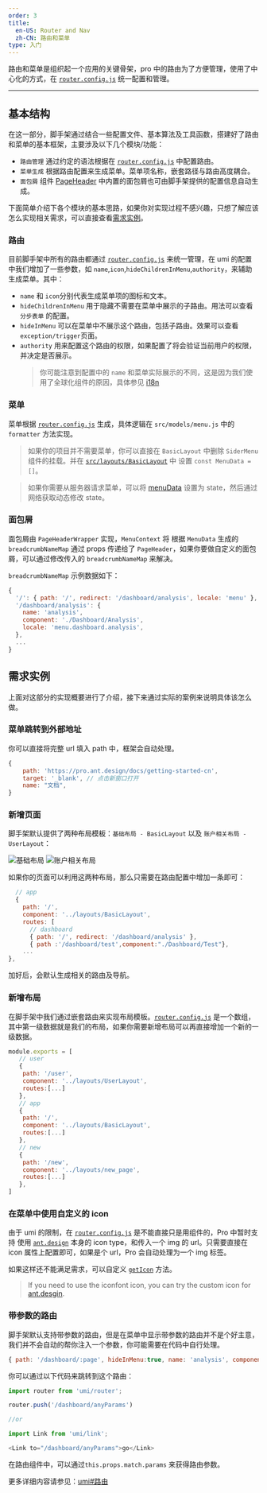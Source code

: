 ```yaml
---
order: 3
title:
  en-US: Router and Nav
  zh-CN: 路由和菜单
type: 入门
---
```


路由和菜单是组织起一个应用的关键骨架，pro 中的路由为了方便管理，使用了中心化的方式，在 [`router.config.js`](https://github.com/ant-design/ant-design-pro/blob/master/config/router.config.js) 统一配置和管理。

---

## 基本结构

在这一部分，脚手架通过结合一些配置文件、基本算法及工具函数，搭建好了路由和菜单的基本框架，主要涉及以下几个模块/功能：

- `路由管理` 通过约定的语法根据在 [`router.config.js`](https://github.com/ant-design/ant-design-pro/blob/master/config/router.config.js) 中配置路由。
- `菜单生成` 根据路由配置来生成菜单。菜单项名称，嵌套路径与路由高度耦合。
- `面包屑` 组件 [PageHeader](http://pro.ant.design/components/PageHeader) 中内置的面包屑也可由脚手架提供的配置信息自动生成。

下面简单介绍下各个模块的基本思路，如果你对实现过程不感兴趣，只想了解应该怎么实现相关需求，可以直接查看[需求实例](/docs/router-and-nav#需求实例)。

### 路由

目前脚手架中所有的路由都通过 [`router.config.js`](https://github.com/ant-design/ant-design-pro/blob/master/config/router.config.js) 来统一管理，在 umi 的配置中我们增加了一些参数，如 `name`,`icon`,`hideChildrenInMenu`,`authority`，来辅助生成菜单。其中：

- `name` 和 `icon`分别代表生成菜单项的图标和文本。
- `hideChildrenInMenu` 用于隐藏不需要在菜单中展示的子路由。用法可以查看 `分步表单` 的配置。
- `hideInMenu` 可以在菜单中不展示这个路由，包括子路由。效果可以查看 `exception/trigger`页面。
- `authority` 用来配置这个路由的权限，如果配置了将会验证当前用户的权限，并决定是否展示。
  > 你可能注意到配置中的 `name` 和菜单实际展示的不同，这是因为我们使用了全球化组件的原因，具体参见 [i18n](/docs/i18n)

### 菜单

菜单根据 [`router.config.js`](https://github.com/ant-design/ant-design-pro/blob/master/config/router.config.js) 生成，具体逻辑在 `src/models/menu.js` 中的 `formatter` 方法实现。

> 如果你的项目并不需要菜单，你可以直接在 `BasicLayout` 中删除 `SiderMenu` 组件的挂载。并在 [`src/layouts/BasicLayout`](https://github.com/ant-design/ant-design-pro/blob/master/src/layouts/BasicLayout.js#L227) 中 设置 `const MenuData = []`。

> 如果你需要从服务器请求菜单，可以将 [menuData](https://github.com/ant-design/ant-design-pro/blob/54db4e59d3f8fd84464f92c16cbfca82baf42f43/src/layouts/BasicLayout.js#L227) 设置为 state，然后通过网络获取动态修改 state。

### 面包屑

面包屑由 `PageHeaderWrapper` 实现，`MenuContext` 将 根据 `MenuData` 生成的 `breadcrumbNameMap` 通过 props 传递给了 `PageHeader`，如果你要做自定义的面包屑，可以通过修改传入的 `breadcrumbNameMap` 来解决。

`breadcrumbNameMap` 示例数据如下：

```js
{
  '/': { path: '/', redirect: '/dashboard/analysis', locale: 'menu' },
  '/dashboard/analysis': {
    name: 'analysis',
    component: './Dashboard/Analysis',
    locale: 'menu.dashboard.analysis',
  },
  ...
}
```

## 需求实例

上面对这部分的实现概要进行了介绍，接下来通过实际的案例来说明具体该怎么做。

### 菜单跳转到外部地址

你可以直接将完整 url 填入 path 中，框架会自动处理。

```js
{
    path: 'https://pro.ant.design/docs/getting-started-cn',
    target: '_blank', // 点击新窗口打开
    name: "文档",
}
```

### 新增页面

脚手架默认提供了两种布局模板：`基础布局 - BasicLayout` 以及 `账户相关布局 - UserLayout`：

<img alt="基础布局" src="https://gw.alipayobjects.com/zos/rmsportal/oXmyfmffJVvdbmDoGvuF.png" />

<img alt="账户相关布局" src="https://gw.alipayobjects.com/zos/rmsportal/mXsydBXvLqBVEZLMssEy.png" />

如果你的页面可以利用这两种布局，那么只需要在路由配置中增加一条即可：

```js
  // app
  {
    path: '/',
    component: '../layouts/BasicLayout',
    routes: [
      // dashboard
      { path: '/', redirect: '/dashboard/analysis' },
      { path :'/dashboard/test',component:"./Dashboard/Test"},
    ...
},
```

加好后，会默认生成相关的路由及导航。

### 新增布局

在脚手架中我们通过嵌套路由来实现布局模板。[`router.config.js`](https://github.com/ant-design/ant-design-pro/blob/master/config/router.config.js) 是一个数组，其中第一级数据就是我们的布局，如果你需要新增布局可以再直接增加一个新的一级数据。

```js
module.exports = [
   // user
   {
    path: '/user',
    component: '../layouts/UserLayout',
    routes:[...]
   },
   // app
   {
    path: '/',
    component: '../layouts/BasicLayout',
    routes:[...]
   },
   // new
   {
    path: '/new',
    component: '../layouts/new_page',
    routes:[...]
   },
]

```
### 在菜单中使用自定义的 icon

由于 umi 的限制，在 [`router.config.js`](https://github.com/ant-design/ant-design-pro/blob/master/config/router.config.js) 是不能直接只是用组件的，Pro 中暂时支持 使用 [`ant.design`](https://ant.design/components/icon-cn/) 本身的 icon type，和传入一个 img 的 url。只需要直接在 icon 属性上配置即可，如果是个 url，Pro 会自动处理为一个 img 标签。

如果这样还不能满足需求，可以自定义 [`getIcon`](https://github.com/ant-design/ant-design-pro/blob/master/src/components/SiderMenu/BaseMenu.js#L18) 方法。

> If you need to use the iconfont icon, you can try the custom icon for [ant.desgin](https://ant.design/components/icon-cn/#%E8%87%AA%E5%AE%9A%E4%B9%).

### 带参数的路由

脚手架默认支持带参数的路由，但是在菜单中显示带参数的路由并不是个好主意，我们并不会自动的帮你注入一个参数，你可能需要在代码中自行处理。

```js
{ path: '/dashboard/:page', hideInMenu:true, name: 'analysis', component: './Dashboard/Analysis' },
```

你可以通过以下代码来跳转到这个路由：

```js
import router from 'umi/router';

router.push('/dashboard/anyParams')

//or

import Link from 'umi/link';

<Link to="/dashboard/anyParams">go</Link>
```

在路由组件中，可以通过`this.props.match.params` 来获得路由参数。


更多详细内容请参见：[umi#路由](https://umijs.org/guide/router.html#%E7%BA%A6%E5%AE%9A%E5%BC%8F%E8%B7%AF%E7%94%B1)
